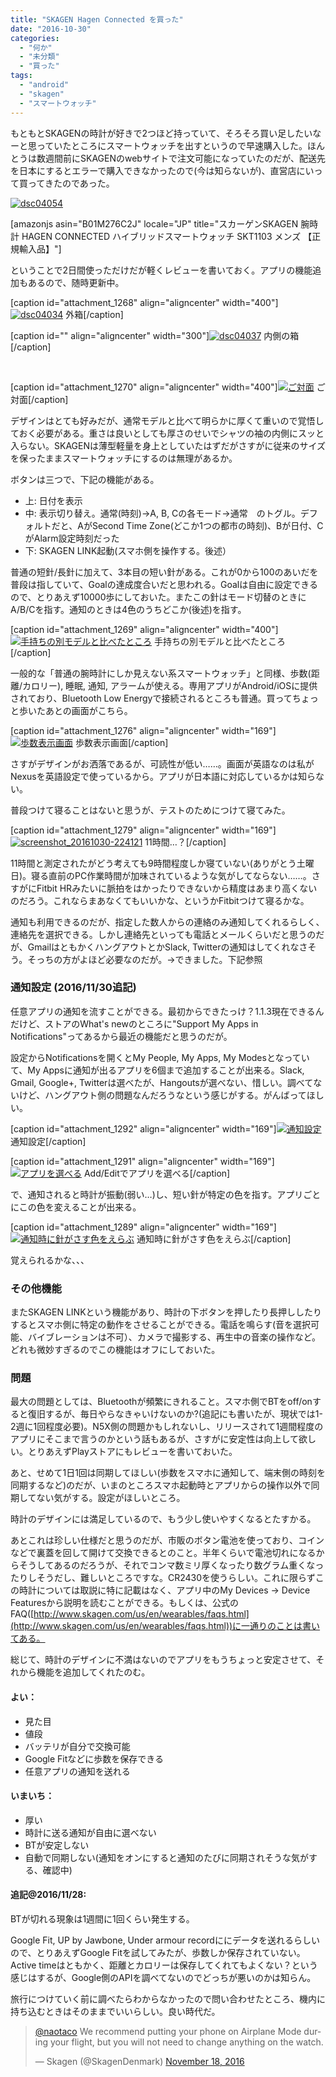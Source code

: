 ```yaml
---
title: "SKAGEN Hagen Connected を買った"
date: "2016-10-30"
categories: 
  - "何か"
  - "未分類"
  - "買った"
tags: 
  - "android"
  - "skagen"
  - "スマートウォッチ"
---
```


もともとSKAGENの時計が好きで2つほど持っていて、そろそろ買い足したいなーと思っていたところにスマートウォッチを出すというので早速購入した。ほんとうは数週間前にSKAGENのwebサイトで注文可能になっていたのだが、配送先を日本にするとエラーで購入できなかったので(今は知らないが)、直営店にいって買ってきたのであった。

[![dsc04054](https://blog.naotaco.com/wp-content/uploads/2016/10/DSC04054-400x267.jpg)](https://blog.naotaco.com/wp-content/uploads/2016/10/DSC04054.jpg)

\[amazonjs asin="B01M276C2J" locale="JP" title="スカーゲンSKAGEN 腕時計 HAGEN CONNECTED ハイブリッドスマートウォッチ SKT1103 メンズ 【正規輸入品】"\]

ということで2日間使っただけだが軽くレビューを書いておく。アプリの機能追加もあるので、随時更新中。

\[caption id="attachment\_1268" align="aligncenter" width="400"\][![dsc04034](https://blog.naotaco.com/wp-content/uploads/2016/10/DSC04034-400x267.jpg)](https://blog.naotaco.com/wp-content/uploads/2016/10/DSC04034.jpg) 外箱\[/caption\]

\[caption id="" align="aligncenter" width="300"\][![dsc04037](https://blog.naotaco.com/wp-content/uploads/2016/10/DSC04037-300x300.jpg)](https://blog.naotaco.com/wp-content/uploads/2016/10/DSC04037.jpg) 内側の箱\[/caption\]

 

\[caption id="attachment\_1270" align="aligncenter" width="400"\][![ご対面](https://blog.naotaco.com/wp-content/uploads/2016/10/DSC04054-400x267.jpg)](https://blog.naotaco.com/wp-content/uploads/2016/10/DSC04054.jpg) ご対面\[/caption\]

デザインはとても好みだが、通常モデルと比べて明らかに厚くて重いので覚悟しておく必要がある。重さは良いとしても厚さのせいでシャツの袖の内側にスッと入らない。SKAGENは薄型軽量を身上としていたはずだがさすがに従来のサイズを保ったままスマートウォッチにするのは無理があるか。

ボタンは三つで、下記の機能がある。

- 上: 日付を表示
- 中: 表示切り替え。通常(時刻)→A, B, Cの各モード→通常　のトグル。デフォルトだと、AがSecond Time Zone(どこか1つの都市の時刻)、Bが日付、CがAlarm設定時刻だった
- 下: SKAGEN LINK起動(スマホ側を操作する。後述）

普通の短針/長針に加えて、3本目の短い針がある。これが0から100のあいだを普段は指していて、Goalの達成度合いだと思われる。Goalは自由に設定できるので、とりあえず10000歩にしておいた。またこの針はモード切替のときにA/B/Cを指す。通知のときは4色のうちどこか(後述)を指す。

\[caption id="attachment\_1269" align="aligncenter" width="400"\][![手持ちの別モデルと比べたところ](https://blog.naotaco.com/wp-content/uploads/2016/10/DSC04060-400x267.jpg)](https://blog.naotaco.com/wp-content/uploads/2016/10/DSC04060.jpg) 手持ちの別モデルと比べたところ\[/caption\]

一般的な「普通の腕時計にしか見えない系スマートウォッチ」と同様、歩数(距離/カロリー), 睡眠, 通知, アラームが使える。専用アプリがAndroid/iOSに提供されており、Bluetooth Low Energyで接続されるところも普通。買ってちょっと歩いたあとの画面がこちら。

\[caption id="attachment\_1276" align="aligncenter" width="169"\][![歩数表示画面](https://blog.naotaco.com/wp-content/uploads/2016/10/Screenshot_20161030-015041-169x300.png)](https://blog.naotaco.com/wp-content/uploads/2016/10/Screenshot_20161030-015041.png) 歩数表示画面\[/caption\]

さすがデザインがお洒落であるが、可読性が低い……。画面が英語なのは私がNexusを英語設定で使っているから。アプリが日本語に対応しているかは知らない。

普段つけて寝ることはないと思うが、テストのためにつけて寝てみた。

\[caption id="attachment\_1279" align="aligncenter" width="169"\][![screenshot_20161030-224121](https://blog.naotaco.com/wp-content/uploads/2016/10/Screenshot_20161030-224121-169x300.png)](https://blog.naotaco.com/wp-content/uploads/2016/10/Screenshot_20161030-224121.png) 11時間…？\[/caption\]

11時間と測定されたがどう考えても9時間程度しか寝ていない(ありがとう土曜日)。寝る直前のPC作業時間が加味されているような気がしてならない……。さすがにFitbit HRみたいに脈拍をはかったりできないから精度はあまり高くないのだろう。これならまあなくてもいいかな、というかFitbitつけて寝るかな。

通知も利用できるのだが、指定した数人からの連絡のみ通知してくれるらしく、連絡先を選択できる。しかし連絡先といっても電話とメールくらいだと思うのだが、GmailはともかくハングアウトとかSlack, Twitterの通知はしてくれなさそう。そっちの方がよほど必要なのだが。→できました。下記参照

### 通知設定 (2016/11/30追記)

任意アプリの通知を流すことができる。最初からできたっけ？1.1.3現在できるんだけど、ストアのWhat's newのところに"Support My Apps in Notifications"ってあるから最近の機能だと思うのだが。

設定からNotificationsを開くとMy People, My Apps, My Modesとなっていて、My Appsに通知が出るアプリを6個まで追加することが出来る。Slack, Gmail, Google+, Twitterは選べたが、Hangoutsが選べない、惜しい。調べてないけど、ハングアウト側の問題なんだろうなという感じがする。がんばってほしい。

\[caption id="attachment\_1292" align="aligncenter" width="169"\][![通知設定](https://blog.naotaco.com/wp-content/uploads/2016/10/Screenshot_20161130-224942-169x300.png)](https://blog.naotaco.com/wp-content/uploads/2016/10/Screenshot_20161130-224942.png) 通知設定\[/caption\]

\[caption id="attachment\_1291" align="aligncenter" width="169"\][![アプリを選べる](https://blog.naotaco.com/wp-content/uploads/2016/10/Screenshot_20161130-220616-169x300.png)](https://blog.naotaco.com/wp-content/uploads/2016/10/Screenshot_20161130-220616.png) Add/Editでアプリを選べる\[/caption\]

で、通知されると時計が振動(弱い…)し、短い針が特定の色を指す。アプリごとにこの色を変えることが出来る。

\[caption id="attachment\_1289" align="aligncenter" width="169"\][![通知時に針がさす色をえらぶ](https://blog.naotaco.com/wp-content/uploads/2016/10/Screenshot_20161130-224937-169x300.png)](https://blog.naotaco.com/wp-content/uploads/2016/10/Screenshot_20161130-224937.png) 通知時に針がさす色をえらぶ\[/caption\]

覚えられるかな、、、

### その他機能

またSKAGEN LINKという機能があり、時計の下ボタンを押したり長押ししたりするとスマホ側に特定の動作をさせることができる。電話を鳴らす(音を選択可能、バイブレーションは不可）、カメラで撮影する、再生中の音楽の操作など。どれも微妙すぎるのでこの機能はオフにしておいた。

### 問題

最大の問題としては、Bluetoothが頻繁にきれること。スマホ側でBTをoff/onすると復旧するが、毎日やらなきゃいけないのか?(追記にも書いたが、現状では1-2週に1回程度必要)。N5X側の問題かもしれないし、リリースされて1週間程度のアプリにそこまで言うのかという話もあるが、さすがに安定性は向上して欲しい。とりあえずPlayストアにもレビューを書いておいた。

あと、せめて1日1回は同期してほしい(歩数をスマホに通知して、端末側の時刻を同期するなど)のだが、いまのところスマホ起動時とアプリからの操作以外で同期してない気がする。設定がほしいところ。

時計のデザインには満足しているので、もう少し使いやすくなるとたすかる。

あとこれは珍しい仕様だと思うのだが、市販のボタン電池を使っており、コインなどで裏蓋を回して開けて交換できるとのこと。半年くらいで電池切れになるからそうしてあるのだろうが、それでコンマ数ミリ厚くなったり数グラム重くなったりしそうだし、難しいところですな。CR2430を使うらしい。これに限らずこの時計については取説に特に記載はなく、アプリ中のMy Devices -> Device Featuresから説明を読むことができる。もしくは、公式のFAQ([http://www.skagen.com/us/en/wearables/faqs.html](http://www.skagen.com/us/en/wearables/faqs.html))に一通りのことは書いてある。

総じて、時計のデザインに不満はないのでアプリをもうちょっと安定させて、それから機能を追加してくれたのむ。

#### よい：

- 見た目
- 値段
- バッテリが自分で交換可能
- Google Fitなどに歩数を保存できる
- 任意アプリの通知を送れる

#### いまいち：

- 厚い
- 時計に送る通知が自由に選べない
- BTが安定しない
- 自動で同期しない(通知をオンにすると通知のたびに同期されそうな気がする、確認中)

#### 追記@2016/11/28:

BTが切れる現象は1週間に1回くらい発生する。

Google Fit, UP by Jawbone, Under armour recordににデータを送れるらしいので、とりあえずGoogle Fitを試してみたが、歩数しか保存されていない。Active timeはともかく、距離とカロリーは保存してくれてもよくない？という感じはするが、Google側のAPIを調べてないのでどっちが悪いのかは知らん。

旅行につけていく前に調べたらわからなかったので問い合わせたところ、機内に持ち込むときはそのままでいいらしい。良い時代だ。

<blockquote class="twitter-tweet" data-conversation="none" data-lang="en"><p dir="ltr" lang="en"><a href="https://twitter.com/naotaco">@naotaco</a> We recommend putting your phone on Airplane Mode during your flight, but you will not need to change anything on the watch.</p>— Skagen (@SkagenDenmark) <a href="https://twitter.com/SkagenDenmark/status/799633264453582849">November 18, 2016</a></blockquote>

<script async src="//platform.twitter.com/widgets.js" charset="utf-8"></script>
